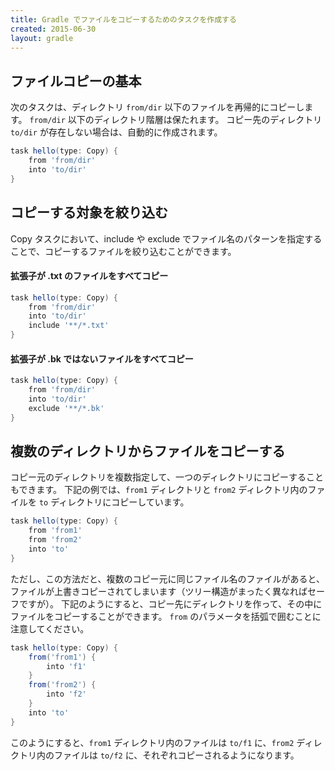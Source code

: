 ```yaml
---
title: Gradle でファイルをコピーするためのタスクを作成する
created: 2015-06-30
layout: gradle
---
```


ファイルコピーの基本
----

次のタスクは、ディレクトリ `from/dir` 以下のファイルを再帰的にコピーします。
`from/dir` 以下のディレクトリ階層は保たれます。
コピー先のディレクトリ `to/dir` が存在しない場合は、自動的に作成されます。

```groovy
task hello(type: Copy) {
    from 'from/dir'
    into 'to/dir'
}
```

コピーする対象を絞り込む
----
Copy タスクにおいて、include や exclude でファイル名のパターンを指定することで、コピーするファイルを絞り込むことができます。

#### 拡張子が .txt のファイルをすべてコピー

```groovy
task hello(type: Copy) {
    from 'from/dir'
    into 'to/dir'
    include '**/*.txt'
}
```

#### 拡張子が .bk ではないファイルをすべてコピー

```groovy
task hello(type: Copy) {
    from 'from/dir'
    into 'to/dir'
    exclude '**/*.bk'
}
```

複数のディレクトリからファイルをコピーする
----

コピー元のディレクトリを複数指定して、一つのディレクトリにコピーすることもできます。
下記の例では、`from1` ディレクトリと `from2` ディレクトリ内のファイルを `to` ディレクトリにコピーしています。

```groovy
task hello(type: Copy) {
    from 'from1'
    from 'from2'
    into 'to'
}
```

ただし、この方法だと、複数のコピー元に同じファイル名のファイルがあると、ファイルが上書きコピーされてしまいます（ツリー構造がまったく異なればセーフですが）。
下記のようにすると、コピー先にディレクトリを作って、その中にファイルをコピーすることができます。
`from` のパラメータを括弧で囲むことに注意してください。

```groovy
task hello(type: Copy) {
    from('from1') {
        into 'f1'
    }
    from('from2') {
        into 'f2'
    }
    into 'to'
}
```

このようにすると、`from1` ディレクトリ内のファイルは `to/f1` に、`from2` ディレクトリ内のファイルは `to/f2` に、それぞれコピーされるようになります。

